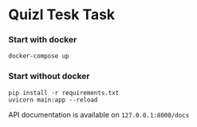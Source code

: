 # Quizl Tesk Task

### Start with docker

```
docker-compose up
```

### Start without docker

```
pip install -r requirements.txt
uvicorn main:app --reload
```

API documentation is available on ```127.0.0.1:8000/docs```
